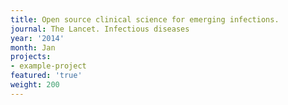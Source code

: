 ```yaml
---
title: Open source clinical science for emerging infections.
journal: The Lancet. Infectious diseases
year: '2014'
month: Jan
projects:
- example-project
featured: 'true'
weight: 200
---
```


